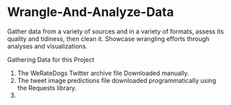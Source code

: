 # Wrangle-And-Analyze-Data
Gather data from a variety of sources and in a variety of formats, assess its quality and tidiness, then clean it.
Showcase wrangling efforts through analyses and visualizations.


Gathering Data for this Project
1. The WeRateDogs Twitter archive file Downloaded manually.
2. The tweet image predictions file downloaded programmatically using the Requests library.
3. 
